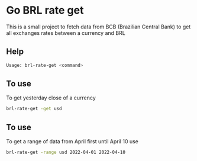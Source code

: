 # Go BRL rate get
 
This is a small project to fetch data from BCB (Brazilian Central Bank) to get
all exchanges rates between a currency and BRL
 
## Help
 
```bash 
Usage: brl-rate-get <command>
```

## To use

To get yesterday close of a currency

```bash 
brl-rate-get -get usd

```

## To use

To get a range of data from April first until April 10 use

```bash 
brl-rate-get -range usd 2022-04-01 2022-04-10

```
